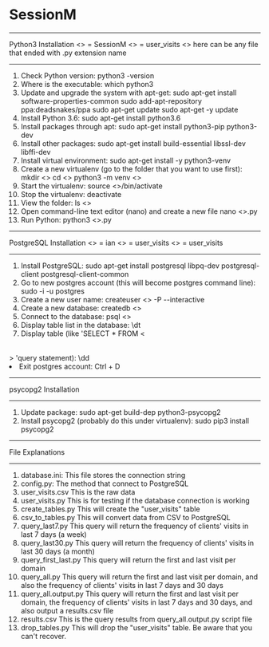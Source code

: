 # SessionM
***************************************************************************************
Python3 Installation
<<folder name>> = SessionM
<<project name>> = user_visits
<<file name>> here can be any file that ended with .py extension name
***************************************************************************************
1. Check Python version:
   python3 -version
2. Where is the executable:
   which python3
3. Update and upgrade the system with apt-get:
   sudo apt-get install software-properties-common
   sudo add-apt-repository ppa:deadsnakes/ppa
   sudo apt-get update
   sudo apt-get -y update
4. Install Python 3.6:
   sudo apt-get install python3.6
5. Install packages through apt:
   sudo apt-get install python3-pip python3-dev
6. Install other packages:
   sudo apt-get install build-essential libssl-dev libffi-dev
7. Install virtual environment:
   sudo apt-get install -y python3-venv
8. Create a new virtualenv (go to the folder that you want to use first):
   mkdir <<folder name>>
   cd <<folder name>>
   python3 -m venv <<project name>>
9. Start the virtualenv:
   source <<project name>>/bin/activate
10. Stop the virtualenv:
   deactivate
11. View the folder:
   ls <<project name>>
12. Open command-line text editor (nano) and create a new file
   nano <<file name>>.py
13. Run Python:
   python3 <<file name>>.py



***************************************************************************************
PostgreSQL Installation
<<user name>> = ian
<<database name>> = user_visits
<<table name>> = user_visits
***************************************************************************************
1. Install PostgreSQL:
   sudo apt-get install postgresql libpq-dev postgresql-client postgresql-client-common
2. Go to new postgres account (this will become postgres command line):
   sudo -i -u postgres
3. Create a new user name:
   createuser <<user name>> -P --interactive
4. Create a new database:
   createdb <<database name>>
5. Connect to the database:
   psql <<database name>>
6. Display table list in the database:
   \dt
7. Display table (like 'SELECT * FROM <<table name>> 'query statement):
   \dd
8. Exit postgres account:
   Ctrl + D



***************************************************************************************
psycopg2 Installation
***************************************************************************************
1. Update package:
   sudo apt-get build-dep python3-psycopg2
2. Install psycopg2 (probably do this under virtualenv):
   sudo pip3 install psycopg2



***************************************************************************************
File Explanations
***************************************************************************************
1. database.ini:
   This file stores the connection string
2. config.py:
   The method that connect to PostgreSQL
3. user_visits.csv
   This is the raw data
4. user_visits.py
   This is for testing if the database connection is working
5. create_tables.py
   This will create the "user_visits" table
6. csv_to_tables.py
   This will convert data from CSV to PostgreSQL
7. query_last7.py
   This query will return the frequency of clients' visits in last 7 days (a week)
8. query_last30.py
   This query will return the frequency of clients' visits in last 30 days (a month)
9. query_first_last.py
   This query will return the first and last visit per domain
10. query_all.py
   This query will return the first and last visit per domain, and also the frequency of clients' visits in last 7 days and 30 days
11. query_all.output.py
   This query will return the first and last visit per domain, the frequency of clients' visits in last 7 days and 30 days, and also output a results.csv file
12. results.csv
   This is the query results from query_all.output.py script file
13. drop_tables.py
   This will drop the "user_visits" table. Be aware that you can't recover.
